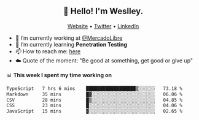 <h2 align="center">👋 Hello! I'm Weslley.</h2>
<p align="center">
  <a href="http://weslleyneri.com.br">Website</a> •
  <a href="https://twitter.com/Weslley_Neri">Twitter</a> •
  <a href="https://www.linkedin.com/in/weslley-neri-3658908b">LinkedIn</a>
</p>


- 🔭 I’m currently working at [@MercadoLibre](https://github.com/mercadolibre)
- 🌱 I’m currently learning **Penetration Testing**
- 📫 How to reach me: [here](mailto:weslley39@gmail.com)
- ☁️ Quote of the moment: "Be good at something, get good or give up"

📊 **This week I spent my time working on**
<!--START_SECTION:waka-->

```txt
TypeScript   7 hrs 6 mins    ██████████████████▒░░░░░░   73.18 %
Markdown     35 mins         █▓░░░░░░░░░░░░░░░░░░░░░░░   06.06 %
CSV          28 mins         █▒░░░░░░░░░░░░░░░░░░░░░░░   04.85 %
CSS          23 mins         █░░░░░░░░░░░░░░░░░░░░░░░░   04.06 %
JavaScript   15 mins         ▓░░░░░░░░░░░░░░░░░░░░░░░░   02.65 %
```

<!--END_SECTION:waka-->

<!-- Inspired by https://github.com/gruselhaus/gruselhaus -->
